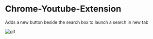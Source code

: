 # Chrome-Youtube-Extension
Adds a new button beside the search box to launch a search in new tab

![gif](youtube-extension.gif?raw=true "Gif")
